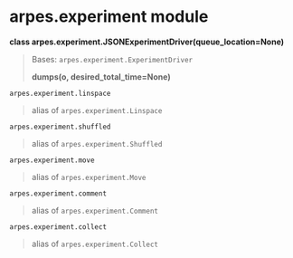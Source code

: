 # arpes.experiment module

**class arpes.experiment.JSONExperimentDriver(queue\_location=None)**

> Bases: `arpes.experiment.ExperimentDriver`
> 
> **dumps(o, desired\_total\_time=None)**

`arpes.experiment.linspace`

> alias of `arpes.experiment.Linspace`

`arpes.experiment.shuffled`

> alias of `arpes.experiment.Shuffled`

`arpes.experiment.move`

> alias of `arpes.experiment.Move`

`arpes.experiment.comment`

> alias of `arpes.experiment.Comment`

`arpes.experiment.collect`

> alias of `arpes.experiment.Collect`
